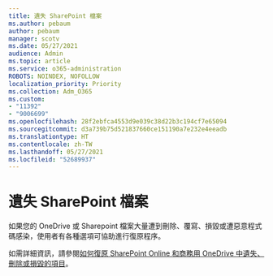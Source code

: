 ```yaml
---
title: 遺失 SharePoint 檔案
ms.author: pebaum
author: pebaum
manager: scotv
ms.date: 05/27/2021
audience: Admin
ms.topic: article
ms.service: o365-administration
ROBOTS: NOINDEX, NOFOLLOW
localization_priority: Priority
ms.collection: Adm_O365
ms.custom:
- "11392"
- "9006699"
ms.openlocfilehash: 28f2ebfca4553d9e039c38d22b3c194cf7e65094
ms.sourcegitcommit: d3a739b75d521837660ce151190a7e232e4eeadb
ms.translationtype: HT
ms.contentlocale: zh-TW
ms.lasthandoff: 05/27/2021
ms.locfileid: "52689937"
---
```

# <a name="sharepoint-files-are-missing"></a>遺失 SharePoint 檔案

如果您的 OneDrive 或 Sharepoint 檔案大量遭到刪除、覆寫、損毀或遭惡意程式碼感染，使用者有各種選項可協助進行復原程序。

如需詳細資訊，請參閱[如何復原 SharePoint Online 和商務用 OneDrive 中遺失、刪除或損毀的項目](https://go.microsoft.com/fwlink/?linkid=2110774)。
